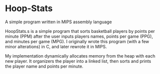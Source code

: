 # Hoop-Stats
A simple program written in MIPS assembly language

HoopStats.s is a simple program that sorts basketball players by points per minute (PPM) after the user inputs players names, points per game (PPG), and minutes per game (MPG). I originally wrote this program (with a few minor alterations) in C, and later rewrote it in MIPS.

My implementation dynamically allocates memory from the heap with each new player. It organizers the player into a linked list, then sorts and prints the player name and points per minute.
